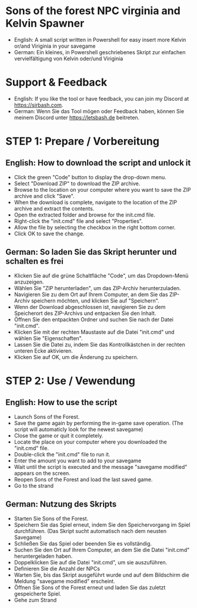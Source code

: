 # Sons of the forest NPC virginia  and Kelvin Spawner
- English: A small script written in Powershell for easy insert more Kelvin or/and Viriginia in your savegame
- German: Ein kleines, in Powershell geschriebenes Skript zur einfachen vervielfältigung von Kelvin oder/und Viriginia

# Support & Feedback
- English: If you like the tool or have feedback, you can join my Discord at https://sirbash.com.
- German: Wenn Sie das Tool mögen oder Feedback haben, können Sie meinem Discord unter https://letsbash.de beitreten.

# STEP 1: Prepare / Vorbereitung
## English: How to download the script and unlock it
- Click the green "Code" button to display the drop-down menu.
- Select "Download ZIP" to download the ZIP archive.
- Browse to the location on your computer where you want to save the ZIP archive and click "Save".
- When the download is complete, navigate to the location of the ZIP archive and extract the contents.
- Open the extracted folder and browse for the init.cmd file.
- Right-click the "init.cmd" file and select "Properties".
- Allow the file by selecting the checkbox in the right bottom corner.
- Click OK to save the change.

## German: So laden Sie das Skript herunter und schalten es frei
- Klicken Sie auf die grüne Schaltfläche "Code", um das Dropdown-Menü anzuzeigen.
- Wählen Sie "ZIP herunterladen", um das ZIP-Archiv herunterzuladen.
- Navigieren Sie zu dem Ort auf Ihrem Computer, an dem Sie das ZIP-Archiv speichern möchten, und klicken Sie auf "Speichern".
- Wenn der Download abgeschlossen ist, navigieren Sie zu dem Speicherort des ZIP-Archivs und entpacken Sie den Inhalt.
- Öffnen Sie den entpackten Ordner und suchen Sie nach der Datei "init.cmd".
- Klicken Sie mit der rechten Maustaste auf die Datei "init.cmd" und wählen Sie "Eigenschaften".
- Lassen Sie die Datei zu, indem Sie das Kontrollkästchen in der rechten unteren Ecke aktivieren.
- Klicken Sie auf OK, um die Änderung zu speichern.

# STEP 2: Use / Vewendung
## English: How to use the script
- Launch Sons of the Forest.
- Save the game again by performing the in-game save operation. (The script will automaticly look for the newest savegame)
- Close the game or quit it completely.
- Locate the place on your computer where you downloaded the "init.cmd" file.
- Double-click the "init.cmd" file to run it.
- Enter the amount you want to add to your savegame
- Wait until the script is executed and the message "savegame modified" appears on the screen.
- Reopen Sons of the Forest and load the last saved game.
- Go to the strand

## German: Nutzung des Skripts
- Starten Sie Sons of the Forest.
- Speichern Sie das Spiel erneut, indem Sie den Speichervorgang im Spiel durchführen. (Das Skript sucht automatisch nach dem neusten Savegame)
- Schließen Sie das Spiel oder beenden Sie es vollständig.
- Suchen Sie den Ort auf Ihrem Computer, an dem Sie die Datei "init.cmd" heruntergeladen haben.
- Doppelklicken Sie auf die Datei "init.cmd", um sie auszuführen.
- Definieren Sie die Anzahl der NPCs
- Warten Sie, bis das Skript ausgeführt wurde und auf dem Bildschirm die Meldung "savegame modified" erscheint.
- Öffnen Sie Sons of the Forest erneut und laden Sie das zuletzt gespeicherte Spiel.
- Gehe zum Strand
